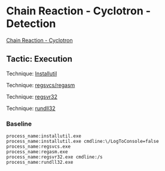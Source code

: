# Chain Reaction - Cyclotron - Detection

[Chain Reaction - Cyclotron](https://github.com/redcanaryco/atomic-red-team/blob/master/ARTifacts/Chain_Reactions/chain_reaction_Cyclotron.bat)

## Tactic: Execution

 Technique: [Installutil](https://attack.mitre.org/wiki/Technique/T1118)

 Technique: [regsvcs/regasm](https://attack.mitre.org/wiki/Technique/T1121)

 Technique: [regsvr32](https://attack.mitre.org/wiki/Technique/T1117)

 Technique: [rundll32](https://attack.mitre.org/wiki/Technique/T1085)

### Baseline

    process_name:installutil.exe
    process_name:installutil.exe cmdline:\/LogToConsole=false
    process_name:regsvcs.exe
    process_name:regasm.exe
    process_name:regsvr32.exe cmdline:/s
    process_name:rundll32.exe
